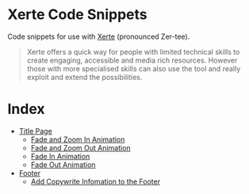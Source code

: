 # Xerte Code Snippets
Code snippets for use with [Xerte](http://www.xerte.org.uk) (pronounced Zer-tee).

> Xerte offers a quick way for people with limited technical skills to create engaging, accessible and media rich resources. However those with more specialised skills can also use the tool and really exploit and extend the possibilities.

# Index
- [Title Page](/Title%20Page)
    - [Fade and Zoom In Animation](/Title%20Page/FadeZoomInAnimation.md)
    - [Fade and Zoom Out Animation](/Title%20Page/FadeZoomOutAnimation.md)
    - [Fade In Animation](/Title%20Page/FadeInAnimation.md)
    - [Fade Out Animation](/Title%20Page/FadeOutAnimation.md)
- [Footer](/Footer)
    - [Add Copywrite Infomation to the Footer](/Footer/AddCopywriteInfomation.md)
